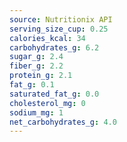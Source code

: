 ```yaml
---
source: Nutritionix API
serving_size_cup: 0.25
calories_kcal: 34
carbohydrates_g: 6.2
sugar_g: 2.4
fiber_g: 2.2
protein_g: 2.1
fat_g: 0.1
saturated_fat_g: 0.0
cholesterol_mg: 0
sodium_mg: 1
net_carbohydrates_g: 4.0
---
```


